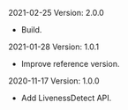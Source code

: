 2021-02-25 Version: 2.0.0
- Build.

2021-01-28 Version: 1.0.1
-  Improve reference version.

2020-11-17 Version: 1.0.0
- Add LivenessDetect API.

